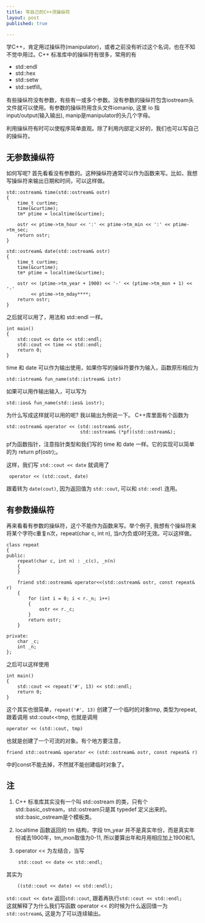 ```yaml
---
title: 写自己的C++流操纵符
layout: post
published: true

---
```


学C++，肯定用过操纵符(manipulator)，或者之前没有听过这个名词，也在不知不觉中用过。C++ 标准库中的操纵符有很多，常用的有

* std::endl
* std::hex
* std::setw
* std::setfill。

有些操纵符没有参数，有些有一或多个参数。没有参数的操纵符包含iostream头文件就可以使用。有参数的操纵符用含头文件iomanip, 这里 io 指 input/output(输入输出), manip是manipulator的头几个字母。

利用操纵符有时可以使程序简单直观。除了利用内部定义好的，我们也可以写自己的操纵符。

无参数操纵符
--------
如何写呢? 首先看看没有参数的。这种操纵符通常可以作为函数来写。比如，我想写操纵符来输出日期和时间，可以这样做。

	std::ostream& time(std::ostream& ostr)
	{
	    time_t curtime;
	    time(&curtime);
	    tm* ptime = localtime(&curtime);
	
	    ostr << ptime->tm_hour << ':' << ptime->tm_min << ':' << ptime->tm_sec;
	    return ostr;
	}
	
	std::ostream& date(std::ostream& ostr)
	{
	    time_t curtime;
	    time(&curtime);
	    tm* ptime = localtime(&curtime);
	
	    ostr << (ptime->tm_year + 1900) << '-' << (ptime->tm_mon + 1) << '-'
	         << ptime->tm_mday****;
	    return ostr;
	}

之后就可以用了，用法和 std::endl 一样。

	int main()
	{
	    std::cout << date << std::endl;
	    std::cout << time << std::endl;
	    return 0;
	}

time 和 date 可以作为输出使用，如果你写的操纵符要作为输入，函数原形相应为

	std::istream& fun_name(std::istream& istr)

如果可以用作输出输入，可以写为

	std::ios& fun_name(std::ios& iostr);

为什么写成这样就可以用的呢? 我以输出为例说一下。
C++库里面有个函数为

	std::ostream& operator << (std::ostream& ostr,
                               std::ostream& (*pf)(std::ostream&);

pf为函数指针，注意指针类型和我们写的 time 和 date 一样。它的实现可以简单的为 return pf(ostr);。

这样，我们写 `std::cout << date` 就调用了

	 operator << (std::cout, date)
 
跟着转为 `date(cout)`, 因为返回值为 `std::cout`, 可以和 `std::endl` 连用。

有参数操纵符
--------
再来看看有参数的操纵符，这个不能作为函数来写。举个例子, 我想有个操纵符来将某个字符c重复n次，repeat(char c, int n), 当n为负或0时无效。可以这样做。

	class repeat
	{
	public:
	    repeat(char c, int n) : _c(c), _n(n)
	    {
	    }
	    
	    friend std::ostream& operator<<(std::ostream& ostr, const repeat& r)
	    {
	        for (int i = 0; i < r._n; i++)
	        {
	            ostr << r._c;
	        }
	        return ostr;
	    }
	    
	private:
	    char _c;
	    int _n;
	};


之后可以这样使用

	int main()
	{
	    std::cout << repeat('#', 13) << std::endl;
	    return 0;
	}

这个其实也很简单，`repeat('#', 13)` 创建了一个临时的对象tmp, 类型为repeat, 跟着调用 std::cout<<tmp, 也就是调用

	operator << (std::cout, tmp)

也就是创建了一个可流的对象。有个地方要注意，

	friend std::ostream& operator << (std::ostream& ostr, const repeat& r)

中的const不能去掉，不然就不能创建临时对象了。


注
--------
1. C++ 标准库其实没有一个叫 std::ostream 的类，只有个 std::basic_ostream，std::ostream只是其 typedef 定义出来的。std::basic_ostream是个模板类。

2. localtime 函数返回的 tm 结构，字段 tm_year 并不是真实年份，而是真实年份减去1900年，tm_mon取值为0-11, 所以要算出年和月用相应加上1900和1。

3. operator << 为左结合，当写 

		std::cout << date << std::endl; 
其实为

		((std::cout << date) << std::endl); 
`std::cout << date` 返回`std::cout`, 跟着再执行`std::cout << std::endl;`<br>
这就解释了为什么我们写函数 operator << 的时候为什么返回值一为`std::ostream&`, 这是为了可以连续输出。









